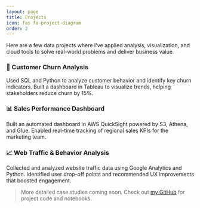 ```yaml
---
layout: page
title: Projects
icon: fas fa-project-diagram
order: 2
---
```


Here are a few data projects where I've applied analysis, visualization, and cloud tools to solve real-world problems and deliver business value.

### 🧪 Customer Churn Analysis
Used SQL and Python to analyze customer behavior and identify key churn indicators. Built a dashboard in Tableau to visualize trends, helping stakeholders reduce churn by 15%.

### 📊 Sales Performance Dashboard
Built an automated dashboard in AWS QuickSight powered by S3, Athena, and Glue. Enabled real-time tracking of regional sales KPIs for the marketing team.

### 📈 Web Traffic & Behavior Analysis
Collected and analyzed website traffic data using Google Analytics and Python. Identified user drop-off points and recommended UX improvements that boosted engagement.

> More detailed case studies coming soon. Check out [my GitHub](https://github.com/remyinthecloud) for project code and notebooks.